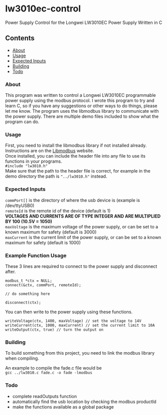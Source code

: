 # lw3010ec-control
Power Supply Control for the Longwei LW3010EC Power Supply Written in C

## Contents

- [About](#about)
- [Usage](#usage)
- [Expected Inputs](#expected-inputs)
- [Building](#building)
- [Todo](#todo)

### About

This program was written to control a Longwei LW3010EC programmable power supply using the modbus protocol. I wrote this program to try and learn C, so if you have any suggestions or other ways to do things, please let me know. The program uses the libmodbus library to communicate with the power supply. There are multiple demo files included to show what the program can do.

### Usage

First, you need to install the libmodbus library if not installed already. Instructions are on the [Libmodbus](https://libmodbus.org/getting_started/) website.  
Once installed, you can include the header file into any file to use its functions in your programs.  
```#include "lw3010.h"```  
Make sure that the path to the header file is correct, for example in the demo directory the path is ```"../lw3010.h"``` instead.  

### Expected Inputs

```commPort[]``` is the directory of where the usb device is (example is /dev/ttyUSB0)  
```remoteId``` is the remote id of the device (default is 1)  
**VOLTAGES AND CURRENTS ARE OF TYPE INTEGER AND ARE MULTIPLIED BY 100 (10.5V = 1050)**  
```maxVoltage``` is the maximum voltage of the power supply, or can be set to a known maximum for safety (default is 3000)  
```maxCurrent``` is the current limit of the power supply, or can be set to a known maximum for safety (default is 1000)  

### Example Function Usage

These 3 lines are required to connect to the power supply and disconnect after.  
```
modbus_t *ctx = NULL;
connect(&ctx, commPort, remoteId);

// do something here

disconnect(ctx);
```
You can then write to the power supply using these functions.  
```
writeVoltage(ctx, 1400, maxVoltage) // set the voltage to 14V
writeCurrent(ctx, 1000, maxCurrent) // set the current limit to 10A
writeOutput(ctx, true) // turn the output on
```  

### Building

To build something from this project, you need to link the modbus library when compiling.  

An example to compile the fade.c file would be  
```gcc ../lw3010.c fade.c -o fade -lmodbus```  

### Todo

- complete readOutputs function
- automatically find the usb location by checking the modbus productId
- make the functions available as a global package
